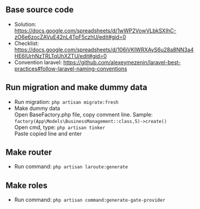 ## Base source code

- Solution: https://docs.google.com/spreadsheets/d/1wWP2VowVLbkSXIhC-zO6e6zocZAVuE42nL4TpF5czhU/edit#gid=0
- Checklist: https://docs.google.com/spreadsheets/d/106iVKIWRXAyS6u28a8NN3a4HE6lUrhNzTRLTqUhXZTU/edit#gid=0
- Convention laravel: https://github.com/alexeymezenin/laravel-best-practices#follow-laravel-naming-conventions

## Run migration and make dummy data
- Run migration: ```php artisan migrate:fresh```
- Make dummy data <br>
Open BaseFactory.php file, copy comment line. Sample: ```factory(App\Models\BusinessManagement::class,5)->create()``` <br>
Open cmd, type: ```php artisan tinker``` <br>
Paste copied line and enter

## Make router

- Run command:  ```php artisan laroute:generate```

## Make roles

- Run command: ```php artisan command:generate-gate-provider```